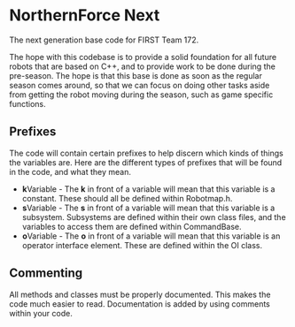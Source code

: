 NorthernForce Next
====

The next generation base code for FIRST Team 172.

The hope with this codebase is to provide a solid foundation for all future robots that are based on C++, and to provide work to be done during the pre-season. The hope is that this base is done as soon as the regular season comes around, so that we can focus on doing other tasks aside from getting the robot moving during the season, such as game specific functions.

Prefixes
---
The code will contain certain prefixes to help discern which kinds of things the variables are. Here are the different types of prefixes that will be found in the code, and what they mean.
- **k**Variable - The **k** in front of a variable will mean that this variable is a constant. These should all be defined within Robotmap.h.
- **s**Variable - The **s** in front of a variable will mean that this variable is a subsystem. Subsystems are defined within their own class files, and the variables to access them are defined within CommandBase.
- **o**Variable - The **o** in front of a variable will mean that this variable is an operator interface element. These are defined within the OI class.

Commenting
---
All methods and classes must be properly documented. This makes the code much easier to read. Documentation is added by using comments within your code. 